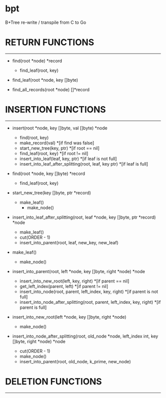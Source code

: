 # bpt
B+Tree re-write / transpile from C to Go


# RETURN FUNCTIONS
------------------------------------------------------------------------------------
- find(root *node) *record
	- find_leaf(root, key)

- find_leaf(root *node, key []byte)

- find_all_records(root *node) []*record


# INSERTION FUNCTIONS
------------------------------------------------------------------------------------
- insert(root *node, key []byte, val []byte) *node
	- find(root, key)
	- make_record(val) 											*[if find was false]
	- start_new_tree(key, ptr) 									*[if root == nil]
	- find_leaf(root, key) 										*[if root != nil]
	- insert_into_leaf(leaf, key, ptr) 							*[if leaf is not full]
	- insert_into_leaf_after_splitting(root, leaf, key ptr) 	*[if leaf is full]

- find(root *node, key []byte) *record
	- find_leaf(root, key)

- start_new_tree(key []byte, ptr *record)
	- make_leaf()
		- make_node()

- insert_into_leaf_after_splitting(root, leaf *node, key []byte, ptr *record) *node
	- make_leaf()
	- cut(ORDER - 1)
	- insert_into_parent(root, leaf, new_key, new_leaf)

- make_leaf()
	- make_node()

- insert_into_parent(root, left *node, key []byte, right *node) *node
	- insert_into_new_root(left, key, right) 									*[if parent == nil]
	- get_left_index(parent, left)												*[if parent != nil]
	- insert_into_node(root, parent, left_index, key, right) 					*[if parent is not full]
	- insert_into_node_after_splitting(root, parent, left_index, key, right) 	*[if parent is full]

- insert_into_new_root(left *node, key []byte, right *node)
	- make_node()

- insert_into_node_after_splitting(root, old_node *node, left_index int, key []byte, right *node) *node
	- cut(ORDER - 1)
	- make_node()
	- insert_into_parent(root, old_node, k_prime, new_node)


# DELETION FUNCTIONS
-------------------------------------------------------------------------------------

